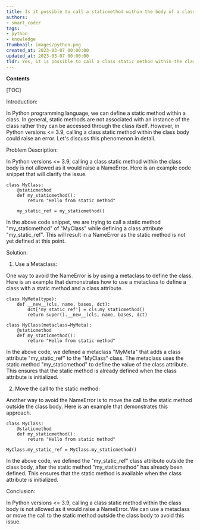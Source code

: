 ```yaml
---
title: Is it possible to call a staticmethod within the body of a class in Python version less than or equal to 3.9?
authors:
- smart_coder
tags:
- python
- knowledge
thumbnail: images/python.png
created_at: 2023-03-07 00:00:00
updated_at: 2023-03-07 00:00:00
tldr: Yes, it is possible to call a class static method within the class body in Python version <= 3.9.
---
```


**Contents**

[TOC]

Introduction:

In Python programming language, we can define a static method within a class. In general, static methods are not associated with an instance of the class rather they can be accessed through the class itself. However, in Python versions <= 3.9, calling a class static method within the class body could raise an error. Let's discuss this phenomenon in detail.

Problem Description:

In Python versions <= 3.9, calling a class static method within the class body is not allowed as it would raise a NameError. Here is an example code snippet that will clarify the issue.

```
class MyClass:
    @staticmethod
    def my_staticmethod():
        return "Hello from static method"
        
    my_static_ref = my_staticmethod()
```

In the above code snippet, we are trying to call a static method "my_staticmethod" of "MyClass" while defining a class attribute "my_static_ref". This will result in a NameError as the static method is not yet defined at this point.

Solution:

1. Use a Metaclass:

One way to avoid the NameError is by using a metaclass to define the class. Here is an example that demonstrates how to use a metaclass to define a class with a static method and a class attribute.

```
class MyMeta(type):
    def __new__(cls, name, bases, dct):
        dct['my_static_ref'] = cls.my_staticmethod()
        return super().__new__(cls, name, bases, dct)

class MyClass(metaclass=MyMeta):
    @staticmethod
    def my_staticmethod():
        return "Hello from static method"
```

In the above code, we defined a metaclass "MyMeta" that adds a class attribute "my_static_ref" to the "MyClass" class. The metaclass uses the static method "my_staticmethod" to define the value of the class attribute. This ensures that the static method is already defined when the class attribute is initialized.

2. Move the call to the static method:

Another way to avoid the NameError is to move the call to the static method outside the class body. Here is an example that demonstrates this approach.

```
class MyClass:
    @staticmethod
    def my_staticmethod():
        return "Hello from static method"

MyClass.my_static_ref = MyClass.my_staticmethod()
```

In the above code, we defined the "my_static_ref" class attribute outside the class body, after the static method "my_staticmethod" has already been defined. This ensures that the static method is available when the class attribute is initialized.

Conclusion:

In Python versions <= 3.9, calling a class static method within the class body is not allowed as it would raise a NameError. We can use a metaclass or move the call to the static method outside the class body to avoid this issue.
